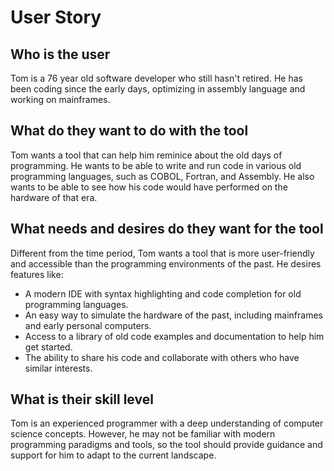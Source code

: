 # User Story

## Who is the user

Tom is a 76 year old software developer who still hasn't retired. He has been coding since the early days, optimizing in assembly language and working on mainframes.

## What do they want to do with the tool

Tom wants a tool that can help him reminice about the old days of programming. He wants to be able to write and run code in various old programming languages, such as COBOL, Fortran, and Assembly. He also wants to be able to see how his code would have performed on the hardware of that era.

## What needs and desires do they want for the tool

Different from the time period, Tom wants a tool that is more user-friendly and accessible than the programming environments of the past. He desires features like:

- A modern IDE with syntax highlighting and code completion for old programming languages.
- An easy way to simulate the hardware of the past, including mainframes and early personal computers.
- Access to a library of old code examples and documentation to help him get started.
- The ability to share his code and collaborate with others who have similar interests.

## What is their skill level

Tom is an experienced programmer with a deep understanding of computer science concepts. However, he may not be familiar with modern programming paradigms and tools, so the tool should provide guidance and support for him to adapt to the current landscape.

